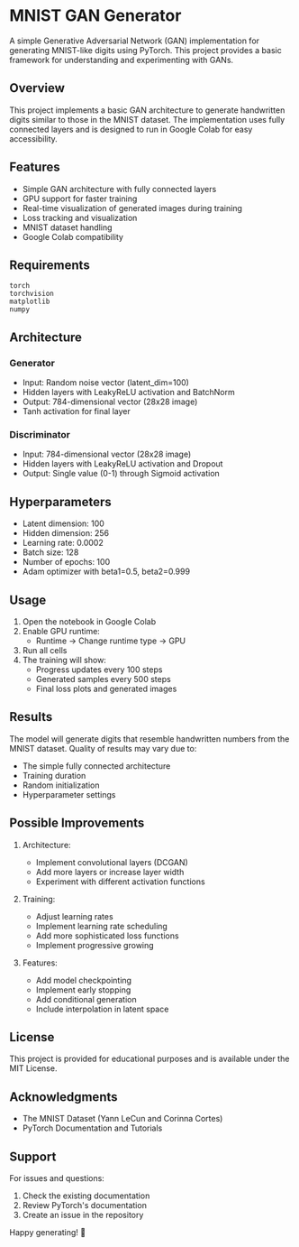 # MNIST GAN Generator

A simple Generative Adversarial Network (GAN) implementation for generating MNIST-like digits using PyTorch. This project provides a basic framework for understanding and experimenting with GANs.

## Overview

This project implements a basic GAN architecture to generate handwritten digits similar to those in the MNIST dataset. The implementation uses fully connected layers and is designed to run in Google Colab for easy accessibility.

## Features

- Simple GAN architecture with fully connected layers
- GPU support for faster training
- Real-time visualization of generated images during training
- Loss tracking and visualization
- MNIST dataset handling
- Google Colab compatibility

## Requirements

```
torch
torchvision
matplotlib
numpy
```

## Architecture

### Generator
- Input: Random noise vector (latent_dim=100)
- Hidden layers with LeakyReLU activation and BatchNorm
- Output: 784-dimensional vector (28x28 image)
- Tanh activation for final layer

### Discriminator
- Input: 784-dimensional vector (28x28 image)
- Hidden layers with LeakyReLU activation and Dropout
- Output: Single value (0-1) through Sigmoid activation

## Hyperparameters

- Latent dimension: 100
- Hidden dimension: 256
- Learning rate: 0.0002
- Batch size: 128
- Number of epochs: 100
- Adam optimizer with beta1=0.5, beta2=0.999

## Usage

1. Open the notebook in Google Colab
2. Enable GPU runtime:
   - Runtime → Change runtime type → GPU
3. Run all cells
4. The training will show:
   - Progress updates every 100 steps
   - Generated samples every 500 steps
   - Final loss plots and generated images

## Results

The model will generate digits that resemble handwritten numbers from the MNIST dataset. Quality of results may vary due to:
- The simple fully connected architecture
- Training duration
- Random initialization
- Hyperparameter settings

## Possible Improvements

1. Architecture:
   - Implement convolutional layers (DCGAN)
   - Add more layers or increase layer width
   - Experiment with different activation functions

2. Training:
   - Adjust learning rates
   - Implement learning rate scheduling
   - Add more sophisticated loss functions
   - Implement progressive growing

3. Features:
   - Add model checkpointing
   - Implement early stopping
   - Add conditional generation
   - Include interpolation in latent space

## License

This project is provided for educational purposes and is available under the MIT License.

## Acknowledgments

- The MNIST Dataset (Yann LeCun and Corinna Cortes)
- PyTorch Documentation and Tutorials

## Support

For issues and questions:
1. Check the existing documentation
2. Review PyTorch's documentation
3. Create an issue in the repository

Happy generating! 🎨
